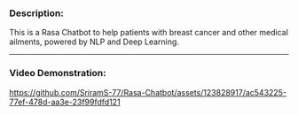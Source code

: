 ### Description:
This is a Rasa Chatbot to help patients with breast cancer and other medical ailments, powered by NLP and Deep Learning.

---------------------------
### Video Demonstration:

https://github.com/SriramS-77/Rasa-Chatbot/assets/123828917/ac543225-77ef-478d-aa3e-23f99fdfd121
